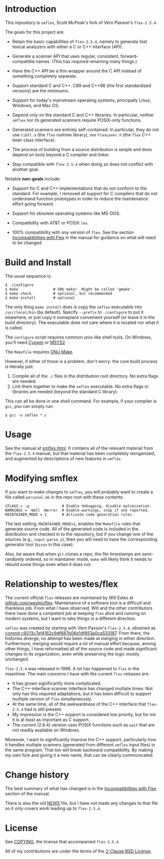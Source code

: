 # Introduction

This repository is `smflex`, Scott McPeak's fork of Vern Paxson's
`flex-2.5.4`.

The goals for this project are:

* Retain the basic capabilities of `flex-2.5.4`, namely to generate fast
  lexical analyzers with either a C or C++ interface (API).

* Generate a scanner API that uses regular, consistent,
  forward-compatible names.  (This has required renaming many things.)

* Have the C++ API be a thin wrapper around the C API instead of
  something completely separate.

* Support standard C and C++.  C89 and C++98 (the first standardized
  versions) are the minimums.

* Support for today's mainstream operating systems, principally Linux,
  Windows, and Mac OS.

* Depend only on the standard C and C++ libraries.  In particular,
  neither `smflex` nor its generated scanners require POSIX-only
  functions.

* Generated scanners are entirely self-contained.  In particular, they
  do not use `libfl.a` (the `flex` runtime library), nor
  `FlexLexer.h` (the `flex` C++ lexer class interface).

* The process of building from a source distribution is simple and does
  depend on tools beyond a C compiler and linker.

* Stay compatible with `flex-2.5.4` when doing so does not conflict with
  another goal.

Notable **non-goals** include:

* Support for C and C++ implementations that do not conform to the
  standard.  For example, I removed all support for C compilers that
  do not understand function prototypes in order
  to reduce the maintenance effort going forward.

* Support for obsolete operating systems like MS-DOS.

* Compatibility with AT&T or POSIX `lex`.

* 100% compatibility with any version of `flex`.  See the section
  [Incompatibilities with Flex](smflex.html#incompatibilities-with-flex)
  in the manual for guidance on what will need to be changed.

# Build and Install

The usual sequence is:

```
$ ./configure
$ make                # GNU make!  Might be called 'gmake'.
$ make check          # optional, but recommended
$ make install        # optional
```

The only thing `make install` does is copy the `smflex` executable into
`/usr/local/bin` (by default).  Specify `--prefix` to `./configure`
to put it elsewhere, or just copy it someplace convenient yourself
(or leave it in the build directory).
The executable does not care where it is located nor what it is
called.

The `configure` script requires common unix-like shell tools.  On
Windows, you'll need [Cygwin](https://www.cygwin.com/) or
[MSYS2](https://www.msys2.org/).

The `Makefile` requires [GNU Make](https://www.gnu.org/software/make/).

However, if either of those is a problem, don't worry: the core build
process is literally just:

1. Compile all of the `.c` files in the distribution root directory.
   No extra flags are needed.
2. Link them together to make the `smflex` executable.  No extra
   flags or libraries are needed (beyond the standard C library).

This can all be done in one shell command.  For example, if your
compiler is `gcc`, you can simply run:

```
$ gcc -o smflex *.c
```

# Usage

See the manual at [smflex.html](smflex.html).  It contains all of the
relevant material from the <code>flex-2.5.4</code> manual, but that
material has been completely reorganized, and augmented by descriptions
of new features in <code>smflex</code>.

# Modifying smflex

If you want to make changes to `smflex`, you will probably want to
create a file called `personal.mk` in the repo root with these
contents:

```
CFLAGS = -g               # Enable debugging, disable optimization.
WARNINGS = -Wall -Werror  # Enable warnings, stop if one reported.
MAINTAINER_MODE = 1       # Activate code generation rules.
```

The last setting, `MAINTAINER_MODE=1`, enables the `Makefile` rules
that generate source code.  All of the generated code is included
in the distribution and checked in to the repository, but if you
change one of the sources (e.g., `input-parse.y`), then you will need
to have the corresponding generator tool (`bison` in this case).

Also, be aware that when `git` clones a repo, the file timestamps
are semi-randomly ordered, so in maintainer mode, `make` will likely
think it needs to rebuild some things even when it does not.

# Relationship to westes/flex

The current official `flex` releases are maintaned by Will Estes at
[github.com/westes/flex](https://github.com/westes/flex).  Maintenance
of a software tool is a difficult and thankless job.  From what I have
observed, Will and the other contributors there have done a competent
job at keeping `flex` alive and running on modern systems, but I want
to take things in a different direction.

`smflex` was created by starting with Vern Paxson's `flex-2.5.4`,
obtained as
[commit c9213c7ef4162c9df687b06e1df853a0ca533187](https://github.com/westes/flex/commit/c9213c7ef4162c9df687b06e1df853a0ca533187).
From there, the histories diverge; no attempt has been made at
merging in either direction.  Furthermore, merging would require a
lot of manual effort because, among other things, I have reformatted
all of the source code and made significant changes to its organization,
even while preserving the logic mostly unchanged.

`flex-2.5.4` was released in 1996.  A lot has happened to `flex` in the
meantime.  The main concerns I have with the current `flex` releases are:

* It has grown significantly more complicated.
* The C++-interface scanner interface has changed multiple times.
  Not only has this required adaptations, but it has been difficult
  to support multiple version of `flex` simultaneously.
* At the same time, all of the awkwardness of the C++ interface that
  `flex-2.5.4` had is still present.
* My impression is the C++ support is considered low priority, but
  for me it is at least as important as C support.
* The current (2.6.4) version uses POSIX functions such as `wait` that
  are not readily available on Windows.

Moreover, I want to significantly improve the C++ support, particularly
how it handles multiple scanners (generated from different `smflex` input
files) in the same program.  That too will
break backward compatibility.  By making my own fork and giving it a
new name, that can be clearly communicated.

# Change history

The best summary of what has changed is in the
[Incompatibilities with Flex](smflex.html#incompatibilities-with-flex)
section of the manual.

There is also the old [NEWS](NEWS) file, but I have not made any changes
to that file so it only covers work leading up to
`flex-2.5.4`.

# License

See [COPYING](COPYING), the license that accompanied `flex-2.5.4`.

All of my contributions are under the terms of the
[2-Clause BSD License](https://opensource.org/licenses/BSD-2-Clause).
